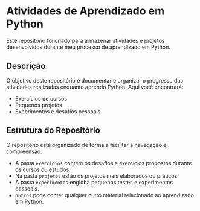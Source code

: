 # Atividades de Aprendizado em Python

Este repositório foi criado para armazenar atividades e projetos desenvolvidos durante meu processo de aprendizado em Python.

## Descrição

O objetivo deste repositório é documentar e organizar o progresso das atividades realizadas enquanto aprendo Python. Aqui você encontrará:

- Exercícios de cursos
- Pequenos projetos
- Experimentos e desafios pessoais

## Estrutura do Repositório

O repositório está organizado de forma a facilitar a navegação e compreensão:

- A pasta `exercicios` contém os desafios e exercícios propostos durante os cursos ou estudos.
- Na pasta `projetos` estão os projetos mais elaborados ou práticos.
- A pasta `experimentos` engloba pequenos testes e experimentos pessoais.
- `outros` pode conter qualquer outro material relacionado ao aprendizado em Python.
